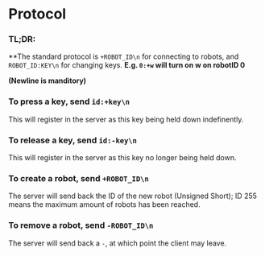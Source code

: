 # Protocol

### TL;DR:
**The standard protocol is `+ROBOT_ID\n` for connecting to robots, and `ROBOT_ID:KEY\n` for changing keys.
**E.g. `0:+w` will turn on w on robotID 0**

**(Newline is manditory)**

### To press a key, send `id:+key\n`
This will register in the server as this key being held down indefinently.

### To release a key, send `id:-key\n`
This will register in the server as this key no longer being held down.

### To create a robot, send `+ROBOT_ID\n`
The server will send back the ID of the new robot (Unsigned Short); ID 255 means the maximum amount of robots has been reached.

### To remove a robot, send `-ROBOT_ID\n`
The server will send back a `-`, at which point the client may leave.
